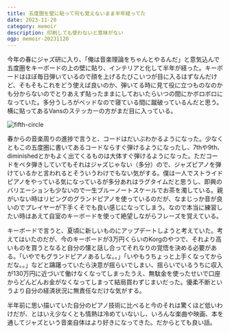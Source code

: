 ```yaml
---
title: 五度圏を壁に貼って何も覚えないまま半年経ってた
date: 2023-11-20
category: memoir
description: 印刷しても使わないと意味がない
ogp: memoir-20231120
---
```


今年の春にジャズ研に入り、「俺は音楽理論をちゃんとやるんだ」と意気込んで五度圏をキーボードの上の壁に貼り、インテリアと化して半年が経った。キーボードはほぼ毎日弾いているので顔を上げるたびこいつが目に入るはずなんだけど、そもそもこれをどう使えば良いのか、弾いてる時に見て役に立つものなのかも分からないのでとりあえず貼ったままにしておいたらいつの間にかボロボロになっていた。多分うしろがベッドなので寝ている間に蹴破っているんだと思う。横に貼ってあるVansのステッカーの方がまだ目に入っている。

![fifth-circle](/media/fifth-circle.jpeg)

春からの音楽周りの進捗で言うと、コードはだいぶわかるようになった。少なくともこの五度圏に書いてあるコードならすぐ弾けるようになったし、7thや9th、diminishedとかもよく出てくるものは大体すぐ弾けるようになった。ただコードをベタ弾きしていてもそれはジャズじゃない（多分）ので、ジャズピアノを弾けているかと言われるとそういうわけでもない気がする。僕は一人でストライドピアノをやっている気になっているが多分あれはラグタイムだと思うし、即興のバリエーションも少ないので一生ブルーノートスケールでお茶を濁している。親がいない時はリビングのグランドピアノを使っているのだが、なまじっか音が良いのでプレイヤーが下手くそでも良い感じになってしまう。なので本当に練習したい時はあえて自室のキーボードを使って絶望しながらフレーズを覚えている。

キーボードで言うと、夏頃に新しいものにアップデートしようと考えていた。考えてはいたのだが、今のキーボードが3万円くらいのKorgのやつで、それより高いものを買うとなると自分の懐と話し合ってそれなりの覚悟を決める必要がある。「いやでもグランドピアノあるしな。。」「いやもうちょっと上手くなってからだな。。」などと躊躇っていたら決意が揺らいでしまい、揺らいでいるうちに収入が130万円に近づいて働けなくなってしまったうえ、無駄金を使ったせいで口座からどんどんお金がなくなってしまって結局買わずじまいだった。優柔不断というより自分の経済状況に無責任なだけな気がする。

半年前に思い描いていた自分のピアノ技術に比べると今のそれは驚くほど低いわけだが、とはいえ少なくとも情熱は冷めていないし、いろんな楽曲や映画、本を通してジャズという音楽自体はより好きになってきた。だからとても良い話。

